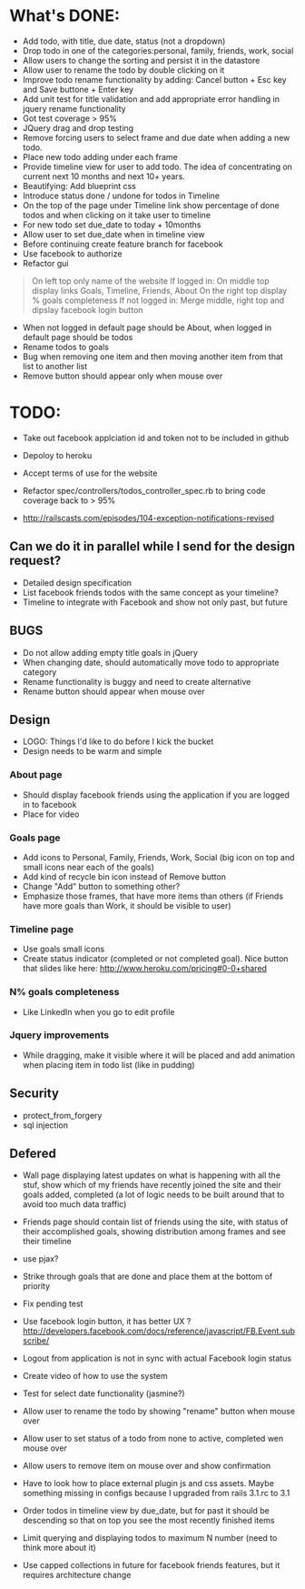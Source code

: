 # What's DONE: 
* Add todo, with title, due date, status (not a dropdown)
* Drop todo in one of the categories:personal, family, friends, work, social 
* Allow users to change the sorting and persist it in the datastore
* Allow user to rename the todo by double clicking on it
* Improve todo rename functionality by adding: Cancel button + Esc key and Save buttone + Enter key
* Add unit test for title validation and add appropriate error handling in jquery rename functionality
* Got test coverage > 95%
* JQuery drag and drop testing 
* Remove forcing users to select frame and due date when adding a new todo.
* Place new todo adding under each frame
* Provide timeline view for user to add todo. The idea of concentrating on current next 10 months and next 10+ years.
* Beautifying: Add blueprint css
* Introduce status done / undone for todos in Timeline 
* On the top of the page under Timeline link show percentage of done todos and when clicking on it take user to timeline
* For new todo set due_date to today + 10months
* Allow user to set due_date when in timeline view 
* Before continuing create feature branch for facebook
* Use facebook to authorize
* Refactor gui 
> On left top only name of the website
If logged in:
> On middle top display links Goals, Timeline, Friends, About
> On the right top display % goals completeness
If not logged in:
> Merge middle, right top and dipslay facebook login button
* When not logged in default page should be About, when logged in default page should be todos
* Rename todos to goals
* Bug when removing one item and then moving another item from that list to another list
* Remove button should appear only when mouse over

# TODO:

* Take out facebook applciation id and token not to be included in github
* Depoloy to heroku
* Accept terms of use for the website

* Refactor spec/controllers/todos_controller_spec.rb to bring code coverage back to > 95%
* http://railscasts.com/episodes/104-exception-notifications-revised

## Can we do it in parallel while I send for the design request?
* Detailed design specification
* List facebook friends todos with the same concept as your timeline? 
* Timeline to integrate with Facebook and show not only past, but future

## BUGS
* Do not allow adding empty title goals in jQuery
* When changing date, should automatically move todo to appropriate category
* Rename functionality is buggy and need to create alternative
* Rename button should appear when mouse over

## Design
* LOGO: Things I'd like to do before I kick the bucket
* Design needs to be warm and simple

### About page
* Should display facebook friends using the application if you are logged in to facebook
* Place for video

### Goals page
* Add icons to Personal, Family, Friends, Work, Social (big icon on top and small icons near each of the goals)
* Add kind of recycle bin icon instead of Remove button
* Change "Add" button to something other? 
* Emphasize those frames, that have more items than others (if Friends have more goals than Work, it should be visible to user)

### Timeline page
* Use goals small icons
* Create status indicator (completed or not completed goal). Nice button that slides like here: http://www.heroku.com/pricing#0-0+shared


### N% goals completeness
* Like LinkedIn when you go to edit profile

### Jquery improvements
* While dragging, make it visible where it will be placed and add animation when placing item in todo list (like in pudding)
 


## Security
* protect_from_forgery
* sql injection



## Defered
* Wall page displaying latest updates on what is happening with all the stuf, show which of my friends have recently joined the site and their goals added, completed (a lot of logic needs to be built around that to avoid too much data traffic)
* Friends page should contain list of friends using the site, with status of their accomplished goals, showing distribution among frames and see their timeline
* use pjax?
* Strike through goals that are done and place them at the bottom of priority
* Fix pending test
* Use facebook login button, it has better UX 
  ? http://developers.facebook.com/docs/reference/javascript/FB.Event.subscribe/
* Logout from application is not in sync with actual Facebook login status

* Create video of how to use the system
* Test for select date functionality (jasmine?)
* Allow user to rename the todo by showing "rename" button when mouse over
* Allow user to set status of a todo from none to active, completed wen mouse over
* Allow users to remove item on mouse over and show confirmation
* Have to look how to place external plugin js and css assets. Maybe something missing in configs because I upgraded from rails 3.1.rc to 3.1
* Order todos in timeline view by due_date, but for past it should be descending so that on top you see the most recently finished items
* Limit querying and displaying todos to maximum N number (need to think more about it)
* Use capped collections in future for facebook friends features, but it requires architecture change
